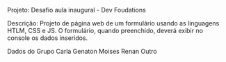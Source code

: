 Projeto: Desafio aula inaugural - Dev Foudations

Descrição: Projeto de página web de um formulário usando as linguagens HTLM, CSS e JS. O formulário, quando preenchido, deverá exibir no console os dados inseridos. 

Dados do Grupo
Carla
Genaton 
Moises
Renan
Outro
